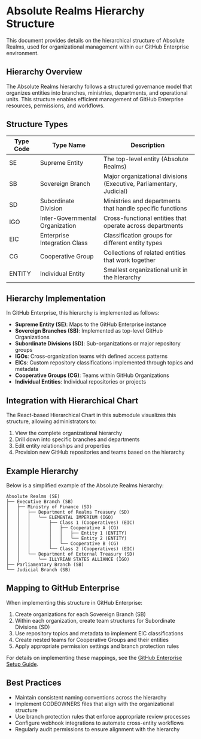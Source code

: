 # Absolute Realms Hierarchy Structure

This document provides details on the hierarchical structure of Absolute Realms, used for organizational management within our GitHub Enterprise environment.

## Hierarchy Overview

The Absolute Realms hierarchy follows a structured governance model that organizes entities into branches, ministries, departments, and operational units. This structure enables efficient management of GitHub Enterprise resources, permissions, and workflows.

## Structure Types

| Type Code | Type Name | Description |
|-----------|-----------|-------------|
| SE | Supreme Entity | The top-level entity (Absolute Realms) |
| SB | Sovereign Branch | Major organizational divisions (Executive, Parliamentary, Judicial) |
| SD | Subordinate Division | Ministries and departments that handle specific functions |
| IGO | Inter-Governmental Organization | Cross-functional entities that operate across departments |
| EIC | Enterprise Integration Class | Classification groups for different entity types |
| CG | Cooperative Group | Collections of related entities that work together |
| ENTITY | Individual Entity | Smallest organizational unit in the hierarchy |

## Hierarchy Implementation

In GitHub Enterprise, this hierarchy is implemented as follows:

- **Supreme Entity (SE)**: Maps to the GitHub Enterprise instance
- **Sovereign Branches (SB)**: Implemented as top-level GitHub Organizations
- **Subordinate Divisions (SD)**: Sub-organizations or major repository groups
- **IGOs**: Cross-organization teams with defined access patterns
- **EICs**: Custom repository classifications implemented through topics and metadata
- **Cooperative Groups (CG)**: Teams within GitHub Organizations
- **Individual Entities**: Individual repositories or projects

## Integration with Hierarchical Chart

The React-based Hierarchical Chart in this submodule visualizes this structure, allowing administrators to:

1. View the complete organizational hierarchy
2. Drill down into specific branches and departments
3. Edit entity relationships and properties
4. Provision new GitHub repositories and teams based on the hierarchy

## Example Hierarchy

Below is a simplified example of the Absolute Realms hierarchy:

```
Absolute Realms (SE)
├── Executive Branch (SB)
│   ├── Ministry of Finance (SD)
│   │   ├── Department of Realms Treasury (SD)
│   │   │   └── ELEMENTAL IMPERIUM (IGO)
│   │   │       ├── Class 1 (Cooperatives) (EIC)
│   │   │       │   ├── Cooperative A (CG)
│   │   │       │   │   ├── Entity 1 (ENTITY)
│   │   │       │   │   └── Entity 2 (ENTITY)
│   │   │       │   └── Cooperative B (CG)
│   │   │       └── Class 2 (Cooperatives) (EIC)
│   │   └── Department of External Treasury (SD)
│   │       └── ILLYRIAN STATES ALLIANCE (IGO)
├── Parliamentary Branch (SB)
└── Judicial Branch (SB)
```

## Mapping to GitHub Enterprise

When implementing this structure in GitHub Enterprise:

1. Create organizations for each Sovereign Branch (SB)
2. Within each organization, create team structures for Subordinate Divisions (SD)
3. Use repository topics and metadata to implement EIC classifications
4. Create nested teams for Cooperative Groups and their entities
5. Apply appropriate permission settings and branch protection rules

For details on implementing these mappings, see the [GitHub Enterprise Setup Guide](../setup/github-enterprise-setup.md).

## Best Practices

- Maintain consistent naming conventions across the hierarchy
- Implement CODEOWNERS files that align with the organizational structure
- Use branch protection rules that enforce appropriate review processes
- Configure webhook integrations to automate cross-entity workflows
- Regularly audit permissions to ensure alignment with the hierarchy